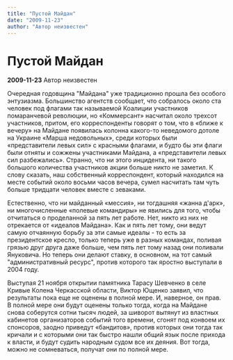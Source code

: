 ```yaml
---
title: "Пустой Майдан"
date: "2009-11-23"
author: "Автор неизвестен"
---
```


# Пустой Майдан

**2009-11-23** Автор неизвестен

Очередная годовщина "Майдана" уже традиционно прошла без особого энтузиазма. Большинство агентств сообщает, что собралось около ста человек под флагами так называемой Коалиции участников помаранчевой революции, но «Коммерсант» насчитал около трехсот участников, притом, его корреспонденты говорят о том, что в «ближе к вечеру» на Майдане появилась колонна какого-то неведомого дотоле на Украине «Марша недовольных», среди которых были «представители левых сил» с красными флагами, и будто бы эти флаги были отняты и сожжены участниками Майдана, а «представители левых сил разбежались». Странно, что ни этого инцидента, ни такого большого количества участников акции больше никто не заметил. К слову сказать, наш собственный корреспондент, который находился на месте событий около восьми часов вечера, сумел насчитать там чуть больше тридцати человек вместе с зеваками.

Естественно, что ни майданный «мессия», ни тогдашняя «жанна д'арк», ни многочисленные «полевые командиры» не явились для того, чтобы отчитаться о проделанной за пять лет работе. Нет, никто из них не отрекается от «идеалов Майдана». Как и пять лет тому, они ведут самую отчаянную борьбу за эти самые идеалы - то есть за президентское кресло, только теперь уже в разных командах, поливая грязью друг друга даже больше, чем пять лет тому назад они поливали Януковича. Но теперь они делают ставку, в основном, на тот самый "административный ресурс", против которого так яростно выступали в 2004 году.

Выступая 21 ноября открытии памятника Тарасу Шевченко в селе Кривые Колена Черкасской области, Виктор Ющенко заявил, что результаты пока еще не оценены в полной мере. И, наверное, он прав. В полной мере они будут оценены только тогда, когда на Майдане снова соберутся сотни тысяч людей, за шиворот вытянут из властных кабинетов организаторов событий того времени, сгонят под конвоем их спонсоров, заодно приведут «бандитов», против которых они тогда так кричали и с которыми они так быстро нашли общий язык после прихода к власти, и будут судить народным судом все их деяния. Вот тогда, можно не сомневаться, получат они по полной мере.